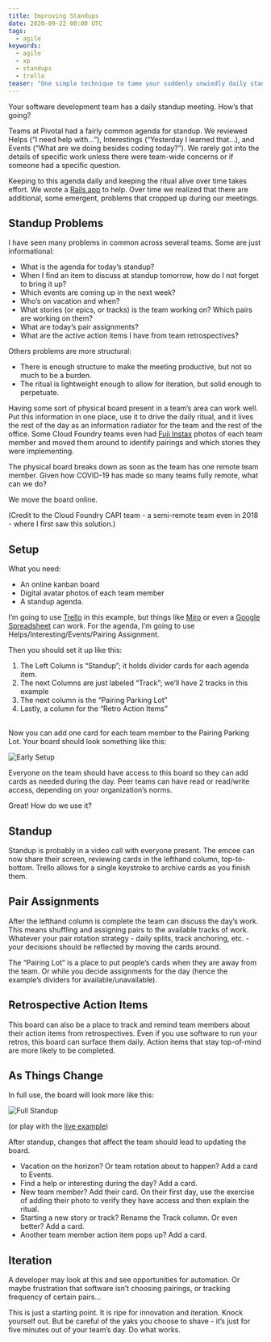 ```yaml
---
title: Improving Standups
date: 2020-09-22 00:00 UTC
tags:
  - agile
keywords:
  - agile
  - xp
  - standups
  - trello   
teaser: "One simple technique to tame your suddenly unwiedly daily standup meeting."
---
```


[wb]: https://github.com/pivotal-legacy/whiteboard
[fuji]: https://www.amazon.com/s?k=fuji+instax&crid=30RYK9F4OJF9A&sprefix=fuji+insta%2Caps%2C203&ref=nb_sb_ss_i_6_10
[example]: https://trello.com/b/qcJ1Ba56/standup-example#
[trello]: https://trello.com
[miro]: https://miro.com
[gdocs]: https://drive.google.com

Your software development team has a daily standup meeting. How’s that going?

Teams at Pivotal had a fairly common agenda for standup. We reviewed Helps (“I need help with…”), Interestings (“Yesterday I learned that…), and Events (“What are we doing besides coding today?”). We rarely got into the details of specific work unless there were team-wide concerns or if someone had a specific question.

Keeping to this agenda daily and keeping the ritual alive over time takes effort. We wrote a [Rails app][wb] to help. Over time we realized that there are additional, some emergent, problems that cropped up during our meetings. 

## Standup Problems 

I have seen many problems in common across several teams. Some are just informational: 

- What is the agenda for today’s standup?
- When I find an item to discuss at standup tomorrow, how do I not forget to bring it up?
- Which events are coming up in the next week?
- Who’s on vacation and when?
- What stories (or epics, or tracks) is the team working on? Which pairs are working on them?
- What are today’s pair assignments?
- What are the active action items I have from team retrospectives?

Others problems are more structural:

- There is enough structure to make the meeting productive, but not so much to be a burden.
- The ritual is lightweight enough to allow for iteration, but solid enough to perpetuate.

Having some sort of physical board present in a team’s area can work well. Put this information in one place, use it to drive the daily ritual, and it lives the rest of the day as an information radiator for the team and the rest of the office. Some Cloud Foundry teams even had [Fuji Instax][fuji] photos of each team member and moved them around to identify pairings and which stories they were implementing.

The physical board breaks down as soon as the team has one remote team member. Given how COVID-19 has made so many teams fully remote, what can we do? 

We move the board online. 

(Credit to the Cloud Foundry CAPI team - a semi-remote team even in 2018 - where I first saw this solution.)

## Setup

What you need:

- An online kanban board
- Digital avatar photos of each team member
- A standup agenda.

I’m going to use [Trello][trello] in this example, but things like [Miro][miro] or even a [Google Spreadsheet][gdocs] can work. For the agenda, I’m going to use Helps/Interesting/Events/Pairing Assignment.

Then you should set it up like this:

1. The Left Column is “Standup”; it holds divider cards for each agenda item.
2. The next Columns are just labeled “Track”; we’ll have 2 tracks in this example
3. The next column is the “Pairing Parking Lot”
4. Lastly, a column for the “Retro Action Items”

<br/>
Now you can add one card for each team member to the Pairing Parking Lot. Your board should look something like this:

![Early Setup](standup/early.jpg)

Everyone on the team should have access to this board so they can add cards as needed during the day. Peer teams can have read or read/write access, depending on your organization’s norms.

Great! How do we use it?

## Standup

Standup is probably in a video call with everyone present. The emcee can now share their screen, reviewing cards in the lefthand column, top-to-bottom. Trello allows for a single keystroke to archive cards as you finish them.

## Pair Assignments

After the lefthand column is complete the team can discuss the day’s work. This means shuffling and assigning pairs to the available tracks of work. Whatever your pair rotation strategy - daily splits, track anchoring, etc. - your decisions should be reflected by moving the cards around.

The “Pairing Lot” is a place to put people’s cards when they are away from the team. Or while you decide assignments for the day (hence the example’s dividers for available/unavailable).

## Retrospective Action Items

This board can also be a place to track and remind team members about their action items from retrospectives. Even if you use software to run your retros, this board can surface them daily. Action items that stay top-of-mind are more likely to be completed.

## As Things Change

In full use, the board will look more like this:

![Full Standup](standup/full_setup.jpg)

(or play with the [live example][example])

After standup, changes that affect the team should lead to updating the board.

- Vacation on the horizon? Or team rotation about to happen? Add a card to Events.
- Find a help or interesting during the day? Add a card.
- New team member? Add their card. On their first day, use the exercise of adding their photo to verify they have access and then explain the ritual.
- Starting a new story or track? Rename the Track column. Or even better? Add a card.
- Another team member action item pops up? Add a card.

## Iteration

A developer may look at this and see opportunities for automation. Or maybe frustration that software isn’t choosing pairings, or tracking frequency of certain pairs…

This is just a starting point. It is ripe for innovation and iteration. Knock yourself out. But be careful of the yaks you choose to shave - it’s just for five minutes out of your team’s day. Do what works.

